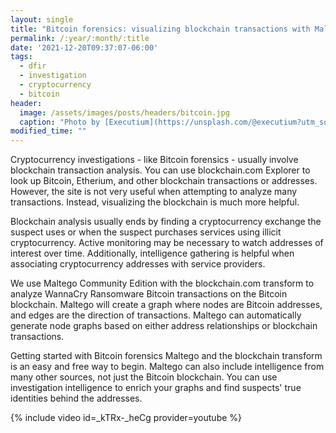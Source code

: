 ```yaml
---
layout: single
title: "Bitcoin forensics: visualizing blockchain transactions with Maltego"
permalink: /:year/:month/:title
date: '2021-12-20T09:37:07-06:00'
tags:
  - dfir
  - investigation
  - cryptocurrency
  - bitcoin
header:
  image: /assets/images/posts/headers/bitcoin.jpg
  caption: "Photo by [Executium](https://unsplash.com/@executium?utm_source=unsplash&utm_medium=referral&utm_content=creditCopyText) on [Unsplash](https://unsplash.com/s/photos/fast?utm_source=unsplash&utm_medium=referral&utm_content=creditCopyText)"
modified_time: ""
---
```


Cryptocurrency investigations - like Bitcoin forensics - usually involve blockchain transaction analysis. You can use blockchain.com Explorer to look up Bitcoin, Etherium, and other blockchain transactions or addresses. However, the site is not very useful when attempting to analyze many transactions. Instead, visualizing the blockchain is much more helpful.

Blockchain analysis usually ends by finding a cryptocurrency exchange the suspect uses or when the suspect purchases services using illicit cryptocurrency. Active monitoring may be necessary to watch addresses of interest over time. Additionally, intelligence gathering is helpful when associating cryptocurrency addresses with service providers.

We use Maltego Community Edition with the blockchain.com transform to analyze WannaCry Ransomware Bitcoin transactions on the Bitcoin blockchain. Maltego will create a graph where nodes are Bitcoin addresses, and edges are the direction of transactions. Maltego can automatically generate node graphs based on either address relationships or blockchain transactions.

Getting started with Bitcoin forensics Maltego and the blockchain transform is an easy and free way to begin. Maltego can also include intelligence from many other sources, not just the Bitcoin blockchain. You can use investigation intelligence to enrich your graphs and find suspects' true identities behind the addresses.

{% include video id=_kTRx-_heCg provider=youtube %}
